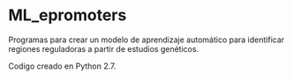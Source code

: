 # ML_epromoters
Programas para crear un modelo de aprendizaje automático para identificar regiones reguladoras a partir de estudios genéticos.

Codigo creado en Python 2.7.
